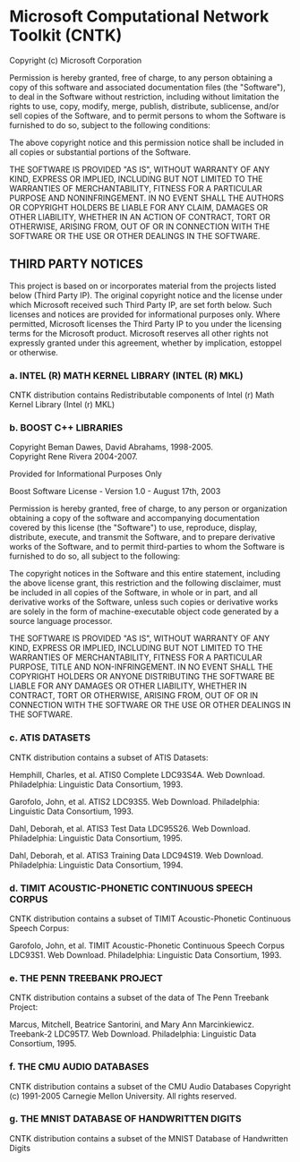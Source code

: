 # Microsoft Computational Network Toolkit (CNTK)

Copyright (c) Microsoft Corporation

Permission is hereby granted, free of charge, to any person obtaining a copy of this software and associated documentation files (the "Software"), to deal in the Software without restriction, including without limitation the rights to use, copy, modify, merge, publish, distribute, sublicense, and/or sell copies of the Software, and to permit persons to whom the Software is furnished to do so, subject to the following conditions: 

The above copyright notice and this permission notice shall be included in all copies or substantial portions of the Software. 

THE SOFTWARE IS PROVIDED "AS IS", WITHOUT WARRANTY OF ANY KIND, EXPRESS OR IMPLIED, INCLUDING BUT NOT LIMITED TO THE WARRANTIES OF MERCHANTABILITY, FITNESS FOR A PARTICULAR PURPOSE AND NONINFRINGEMENT. IN NO EVENT SHALL THE AUTHORS OR COPYRIGHT HOLDERS BE LIABLE FOR ANY CLAIM, DAMAGES OR OTHER LIABILITY, WHETHER IN AN ACTION OF CONTRACT, TORT OR OTHERWISE, ARISING FROM, OUT OF OR IN CONNECTION WITH THE SOFTWARE OR THE USE OR OTHER DEALINGS IN THE SOFTWARE.

## THIRD PARTY NOTICES

This project is based on or incorporates material from the projects listed below (Third Party IP). The original copyright notice and the license under which Microsoft received such Third Party IP, are set forth below. Such licenses and notices are provided for informational purposes only. Where permitted, Microsoft licenses the Third Party IP to you under the licensing terms for the Microsoft product. Microsoft reserves all other rights not expressly granted under this agreement, whether by implication, estoppel or otherwise.

### a. INTEL (R) MATH KERNEL LIBRARY (INTEL (R) MKL)

CNTK distribution contains Redistributable components of Intel (r) Math Kernel Library (Intel (r) MKL)

### b. BOOST C++ LIBRARIES

Copyright Beman Dawes, David Abrahams, 1998-2005.  
Copyright Rene Rivera 2004-2007.

Provided for Informational Purposes Only

Boost Software License - Version 1.0 - August 17th, 2003

Permission is hereby granted, free of charge, to any person or organization obtaining a copy of the software and accompanying documentation covered by this license (the "Software") to use, reproduce, display, distribute, execute, and transmit the Software, and to prepare derivative works of the Software, and to permit third-parties to whom the Software is furnished to do so, all subject to the following:

The copyright notices in the Software and this entire statement, including the above license grant, this restriction and the following disclaimer, must be included in all copies of the Software, in whole or in part, and all derivative works of the Software, unless such copies or derivative works are solely in the form of machine-executable object code generated by a source language processor.

THE SOFTWARE IS PROVIDED "AS IS", WITHOUT WARRANTY OF ANY KIND, EXPRESS OR IMPLIED, INCLUDING BUT NOT LIMITED TO THE WARRANTIES OF MERCHANTABILITY, FITNESS FOR A PARTICULAR PURPOSE, TITLE AND NON-INFRINGEMENT. IN NO EVENT SHALL THE COPYRIGHT HOLDERS OR ANYONE DISTRIBUTING THE SOFTWARE BE LIABLE FOR ANY DAMAGES OR OTHER LIABILITY, WHETHER IN CONTRACT, TORT OR OTHERWISE, ARISING FROM, OUT OF OR IN CONNECTION WITH THE SOFTWARE OR THE USE OR OTHER DEALINGS IN THE SOFTWARE.

### c. ATIS DATASETS

CNTK distribution contains a subset of ATIS Datasets:

Hemphill, Charles, et al. ATIS0 Complete LDC93S4A. Web Download. Philadelphia: Linguistic Data Consortium, 1993.

Garofolo, John, et al. ATIS2 LDC93S5. Web Download. Philadelphia: Linguistic Data Consortium, 1993.

Dahl, Deborah, et al. ATIS3 Test Data LDC95S26. Web Download. Philadelphia: Linguistic Data Consortium, 1995.

Dahl, Deborah, et al. ATIS3 Training Data LDC94S19. Web Download. Philadelphia: Linguistic Data Consortium, 1994.

### d. TIMIT ACOUSTIC-PHONETIC CONTINUOUS SPEECH CORPUS

CNTK distribution contains a subset of TIMIT Acoustic-Phonetic Continuous Speech Corpus:

Garofolo, John, et al. TIMIT Acoustic-Phonetic Continuous Speech Corpus LDC93S1. Web Download. Philadelphia: Linguistic Data Consortium, 1993.

### e. THE PENN TREEBANK PROJECT

CNTK distribution contains a subset of the data of The Penn Treebank Project:

Marcus, Mitchell, Beatrice Santorini, and Mary Ann Marcinkiewicz. Treebank-2 LDC95T7. Web Download. Philadelphia: Linguistic Data Consortium, 1995.

### f. THE CMU AUDIO DATABASES

CNTK distribution contains a subset of the CMU Audio Databases
Copyright (c) 1991-2005 Carnegie Mellon University.  All rights reserved.

### g. THE MNIST DATABASE OF HANDWRITTEN DIGITS

CNTK distribution contains a subset of the MNIST Database of Handwritten Digits